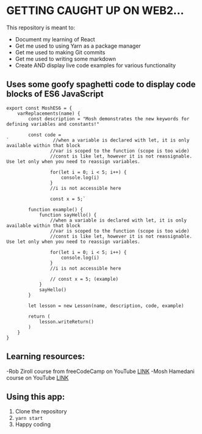# GETTING CAUGHT UP ON WEB2...

This repository is meant to:
- Document my learning of React
- Get me used to using Yarn as a package manager
- Get me used to making Git commits
- Get me used to writing some markdown
- Create AND display live code examples for various functionality

## Uses some goofy spaghetti code to display code blocks of ES6 JavaScript
```
export const MoshES6 = {
    varReplacements(name) {
        const description = "Mosh demonstrates the new keywords for defining variables and constants!"

        const code = 
`                //when a variable is declared with let, it is only available within that block
                //var is scoped to the function (scope is too wide)
                //const is like let, however it is not reassignable. Use let only when you need to reassign variables.

                for(let i = 0; i < 5; i++) {
                    console.log(i)
                }
                //i is not accessible here

                const x = 5;`

        function example() {
            function sayHello() {
                //when a variable is declared with let, it is only available within that block
                //var is scoped to the function (scope is too wide)
                //const is like let, however it is not reassignable. Use let only when you need to reassign variables.

                for(let i = 0; i < 5; i++) {
                    console.log(i)
                }
                //i is not accessible here

                // const x = 5; (example)
            }
            sayHello()
        }

        let lesson = new Lesson(name, description, code, example)

        return (
            lesson.writeReturn()
        )
    }
}
```
## Learning resources:

-Rob Ziroll course from freeCodeCamp on YouTube [LINK](https://www.youtube.com/watch?v=bMknfKXIFA8)
-Mosh Hamedani course on YouTube [LINK](https://www.youtube.com/watch?v=NCwa_xi0Uuc)

## Using this app:

1. Clone the repository
2. `yarn start`
3. Happy coding
